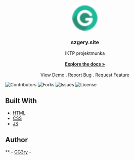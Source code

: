 <br/>
<p align="center">
  <a href="https://github.com/GG3ry/gg3ry.github.io">
    <img src="https://github.com/gg3ry/gg3ry.github.io/blob/main/src/favicon-32x32.png?raw=true" alt="Logo" width="80" height="80">
  </a>

  <h3 align="center">szgery.site</h3>

  <p align="center">
    IKTP projektmunka
    <br/>
    <br/>
    <a href="https://github.com/GG3ry/gg3ry.github.io"><strong>Explore the docs »</strong></a>
    <br/>
    <br/>
    <a href="https://github.com/GG3ry/gg3ry.github.io">View Demo</a>
    .
    <a href="https://github.com/GG3ry/gg3ry.github.io/issues">Report Bug</a>
    .
    <a href="https://github.com/GG3ry/gg3ry.github.io/issues">Request Feature</a>
  </p>
</p>

![Contributors](https://img.shields.io/github/contributors/GG3ry/gg3ry.github.io?color=dark-green) ![Forks](https://img.shields.io/github/forks/GG3ry/gg3ry.github.io?style=social) ![Issues](https://img.shields.io/github/issues/GG3ry/gg3ry.github.io) ![License](https://img.shields.io/github/license/GG3ry/gg3ry.github.io) 

## Built With



* [HTML](https://www.w3schools.com/html/)
* [CSS](https://www.w3schools.com/css/default.asp)
* [JS](https://www.w3schools.com/js/default.asp)

## Author
** - [GG3ry](https://github.com/GG3ry/) - 
